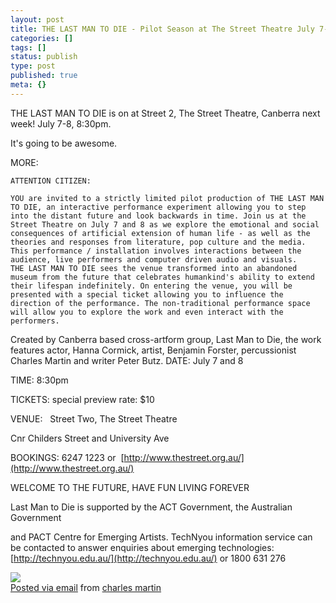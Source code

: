 ```yaml
---
layout: post
title: THE LAST MAN TO DIE - Pilot Season at The Street Theatre July 7-8
categories: []
tags: []
status: publish
type: post
published: true
meta: {}
---
```


THE LAST MAN TO DIE is on at Street 2, The Street Theatre, Canberra next week! July 7-8, 8:30pm.

It's going to be awesome.

MORE:

    ATTENTION CITIZEN:

    YOU are invited to a strictly limited pilot production of THE LAST MAN TO DIE, an interactive performance experiment allowing you to step into the distant future and look backwards in time. Join us at the Street Theatre on July 7 and 8 as we explore the emotional and social consequences of artificial extension of human life - as well as the theories and responses from literature, pop culture and the media.
    This performance / installation involves interactions between the audience, live performers and computer driven audio and visuals.
    THE LAST MAN TO DIE sees the venue transformed into an abandoned museum from the future that celebrates humankind's ability to extend their lifespan indefinitely. On entering the venue, you will be presented with a special ticket allowing you to influence the direction of the performance. The non-traditional performance space will allow you to explore the work and even interact with the performers.

Created by Canberra based cross-artform group, Last Man to Die, the work features actor, Hanna Cormick, artist, Benjamin Forster, percussionist Charles Martin and writer Peter Butz.
DATE: July 7 and 8

TIME: 8:30pm

TICKETS: special preview rate: $10

VENUE: 
 Street Two, The Street Theatre 

Cnr Childers Street and University Ave 

BOOKINGS: 6247 1223 or 
[http://www.thestreet.org.au/](http://www.thestreet.org.au/)


WELCOME TO THE FUTURE, HAVE FUN LIVING FOREVER


Last Man to Die is supported by the ACT Government, the Australian Government

and PACT Centre for Emerging Artists.
TechNyou information service can be contacted to answer enquiries about emerging technologies: 
[http://technyou.edu.au/](http://technyou.edu.au/) or 1800 631 276

[![](http://posterous.com/getfile/files.posterous.com/charlesmartin/rFxOpD8f37Yc7sVRQGSl35x7zSLrCz8vgIcu9j81pMe45tc49U0HdT5yt8HN/StreetMock.png.scaled.500.jpg)](http://posterous.com/getfile/files.posterous.com/charlesmartin/um1LzztQdL4DyN66FVLKxSlY6f8qlprNjCb22AcrIrscBDl8lGD27Xw1jJN7/StreetMock.png.scaled.1000.jpg)  
[Posted via email](http://posterous.com)  from 
[charles martin](http://charlesmartin.posterous.com/the-last-man-to-die-pilot-season-at-the-stree)
